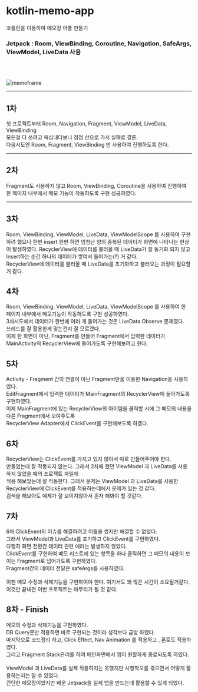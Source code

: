 # kotlin-memo-app
코틀린을 이용하여 메모장 어플 만들기 
### Jetpack : Room, ViewBinding, Coroutine, Navigation, SafeArgs, ViewModel, LiveData 사용

<br>
<br>

![memoframe](https://user-images.githubusercontent.com/108528803/218311775-c5610f11-5dcb-4cc2-be1b-d5af245e8f76.jpg)

----
## 1차

첫 프로젝트부터 Room, Navigation, Fragment, ViewModel, LiveData, ViewBinding <br>모든걸 다 쓰려고 욕심내다보니 점점 산으로 가서 실패로 결론.<br> 다음시도엔 Room, Fragment, ViewBinding 만 사용하여 진행하도록 한다.

----
## 2차

Fragment도 사용하지 않고 Room, ViewBinding, Coroutine을 사용하여 진행하여 한 페이지 내부에서 메모 기능이 작동하도록 구현 성공하였다.

----
## 3차

Room, ViewBinding, ViewModel, LiveData, ViewModelScope 를 사용하여 구현하려 했으나
한번 insert 한번 하면 엄청난 양의 중복된 데이터가 화면에 나타나는 현상이 발생하였다.
RecyclerView에 데이터를 불러올 때 LiveData가 잘 동기화 되지 않고 <br>
Insert하는 순간 하나의 데이터가 쌓여서 들어가는(?) 거 같다. <br>
RecyclerView에 데이터를 불러올 때 LiveData를 초기화하고 불러오는 과정이 필요할거 같다.

## 4차

Room, ViewBinding, ViewModel, LiveData, ViewModelScope 를 사용하여 한 페이지 내부에서 메모기능이 작동하도록 구현 성공하였다.<br>
3차시도에서 데이터가 한번에 여러 개 들어가는 것은 LiveData Observe 문제였다. <br>
쓰레드를 잘 활용한게 맞는건지 잘 모르겠다.<br> 
이제 한 화면이 아닌, Fragment를 만들어 Fragment에서 입력한 데이터가 MainActivity의 RecyclerView에 들어가도록 구현해보려고 한다.

## 5차
Activity - Fragment 간의 연결이 아닌 Fragment만을 이용한 Navigation을 사용하였다.<br>
EditFragment에서 입력한 데이터가 MainFragment의 RecyclerView에 들어가도록 구현하였다.<br>
이제 MainFragment에 있는 RecyclerView의 아이템을 클릭할 시에 그 메모의 내용을 다른 Fragment에서 보여주도록 <br>
RecyclerView Adapter에서 ClickEvent를 구현해보도록 하겠다.

## 6차

RecyclerView는 ClickEvent를 가지고 있지 않아서 따로 만들어주어야 한다. <br>
만들었는데 잘 작동되지 않는다. 그래서 2차때 했던 ViewModel 과 LiveData를 사용하지 않았을 때의 프로젝트 파일에 <br>
적용 해보았는데 잘 작동한다. 그래서 문제는 ViewModel 과 LiveData를 사용한 RecyclerView에 ClickEvent를 적용하는데에서 문제가 있는 것 같다.<br>
검색을 해보아도 예제가 잘 보이지않아서 혼자 해봐야 할 것같다. 

## 7차

6차 ClickEvent의 이슈를 해결하려고 이틀을 썼지만 해결할 수 없었다. <br>
그래서 ViewModel과 LiveData를 포기하고 ClickEvent를 구현하였다. <br>
다행히 화면 전환간 데이터 관련 에러는 발생하지 않았다. <br>
ClickEvent를 구현하여 메모 리스트에 있는 항목을 하나 클릭하면 그 메모의 내용이 보이는 Fragment로 넘어가도록 구현하였다.<br>
Fragment간의 데이터 전달은 safeArgs를 사용하였다.<br>
<br>
이젠 메모 수정과 삭제기능을 구현하여야 한다. 여기서도 꽤 많은 시간이 소요될거같다.<br>
이것만 끝내면 이번 프로젝트는 마무리가 될 것 같다.

## 8차 - Finish

메모의 수정과 삭제기능을 구현하였다. <br>
DB Query문만 적용하면 바로 구현되는 것이라 생각보다 금방 하였다.<br>
마지막으로 코드정리 하고, Click Effect, Nav Animation 를 적용하고 , 폰트도 적용하였다.<br>
그리고 Fragment Stack관리를 하여 메인화면에서 앱이 원할하게 종료되도록 하였다.<br>
<br>
ViewModel 과 LiveData를 실제 적용하지는 못했지만 시행착오를 겪으면서 어떻게 활용하는지는 알 수 있었다.<br>
간단한 메모장이었지만 배운 Jetpack을 실제 앱을 만드는데 활용할 수 있게 되었다. <br>

